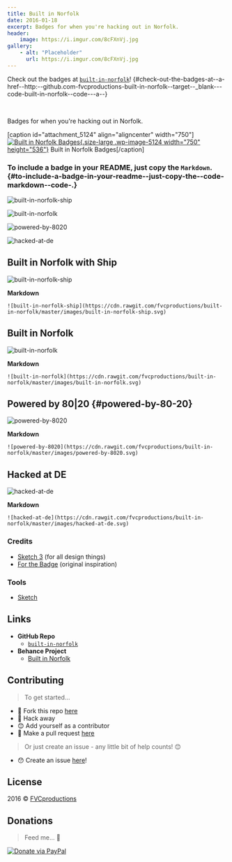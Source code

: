 ```yaml
---
title: Built in Norfolk
date: 2016-01-18
excerpt: Badges for when you're hacking out in Norfolk.
header:
    image: https://i.imgur.com/8cFXnVj.jpg
gallery:
    - alt: "Placeholder"
      url: https://i.imgur.com/8cFXnVj.jpg
---
```


Check out the badges at [`built-in-norfolk`](https://github.com/fvcproductions/built-in-norfolk)! {#check-out-the-badges-at--a-href--http:--github.com-fvcproductions-built-in-norfolk--target--_blank---code-built-in-norfolk--code---a--}


 

Badges for when you're hacking out in Norfolk.

\[caption id="attachment\_5124" align="aligncenter"
width="750"\][![Built in Norfolk
Badges](https://fvcproductions.files.wordpress.com/2016/11/cover.png?w=750){.size-large
.wp-image-5124 width="750"
height="536"}](https://fvcproductions.files.wordpress.com/2016/11/cover.png)
Built in Norfolk Badges\[/caption\]

### To include a badge in your README, just copy the `Markdown`. {#to-include-a-badge-in-your-readme--just-copy-the--code-markdown--code-.}

![built-in-norfolk-ship](https://cdn.rawgit.com/fvcproductions/built-in-norfolk/master/images/built-in-norfolk-ship.svg)

![built-in-norfolk](https://cdn.rawgit.com/fvcproductions/built-in-norfolk/master/images/built-in-norfolk.svg)

![powered-by-8020](https://cdn.rawgit.com/fvcproductions/built-in-norfolk/master/images/powered-by-8020.svg)

![hacked-at-de](https://cdn.rawgit.com/fvcproductions/built-in-norfolk/master/images/hacked-at-de.svg)

Built in Norfolk with Ship
--------------------------

![built-in-norfolk-ship](https://cdn.rawgit.com/fvcproductions/built-in-norfolk/master/images/built-in-norfolk-ship.svg)

**Markdown**

    ![built-in-norfolk-ship](https://cdn.rawgit.com/fvcproductions/built-in-norfolk/master/images/built-in-norfolk-ship.svg)

Built in Norfolk
----------------

![built-in-norfolk](https://cdn.rawgit.com/fvcproductions/built-in-norfolk/master/images/built-in-norfolk.svg)

**Markdown**

    ![built-in-norfolk](https://cdn.rawgit.com/fvcproductions/built-in-norfolk/master/images/built-in-norfolk.svg)

Powered by 80|20 {#powered-by-80-20}
----------------

![powered-by-8020](https://cdn.rawgit.com/fvcproductions/built-in-norfolk/master/images/powered-by-8020.svg)

**Markdown**

    ![powered-by-8020](https://cdn.rawgit.com/fvcproductions/built-in-norfolk/master/images/powered-by-8020.svg)

Hacked at DE
------------

![hacked-at-de](https://cdn.rawgit.com/fvcproductions/built-in-norfolk/master/images/hacked-at-de.svg)

**Markdown**

    ![hacked-at-de](https://cdn.rawgit.com/fvcproductions/built-in-norfolk/master/images/hacked-at-de.svg)

### Credits

- [Sketch 3](https://www.sketchapp.com/) (for all design things)
- [For the Badge](https://github.com/BraveUX/for-the-badge) (original
    inspiration)

### Tools

- [Sketch](https://www.sketchapp.com/)

Links
-----

-   **GitHub Repo**
    - [`built-in-norfolk`](https://github.com/fvcproductions/built-in-norfolk)
-   **Behance Project**
    - [Built in
        Norfolk](https://www.behance.net/gallery/33000931/Built-in-Norfolk)

Contributing
------------

> To get started…

-   🍴 Fork this repo
    [here](https://github.com/fvcproductions/built-in-norfolk#fork-destination-box)
-   🔨 Hack away
-   😊 Add yourself as a contributor
-   🔧 Make a pull request
    [here](https://github.com/fvcproductions/built-in-norfolk/compare)

> Or just create an issue - any little bit of help counts! 😊

-   😯 Create an issue
    [here](https://github.com/fvcproductions/built-in-norfolk/issues)!

License
-------

2016 © [FVCproductions](https://fvcproductions.com)

Donations
---------

> Feed me… 🍕

[![Donate via
PayPal](https://raw.github.com/xioTechnologies/PayPal-Button/master/PayPal%20Button.png)](https://paypal.me/fvcproductions)
